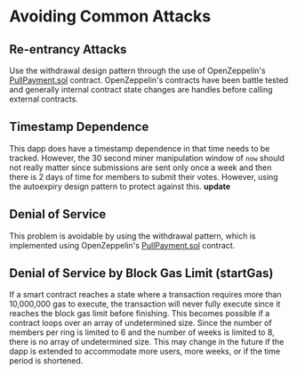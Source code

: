 # Avoiding Common Attacks

## Re-entrancy Attacks
Use the withdrawal design pattern through the use of OpenZeppelin's [PullPayment.sol](https://github.com/OpenZeppelin/openzeppelin-contracts/blob/master/contracts/payment/PullPayment.sol)
contract. OpenZeppelin's contracts have been battle tested and generally internal contract state changes are handles before
calling external contracts.

## Timestamp Dependence
This dapp does have a timestamp dependence in that time needs to be tracked. However, the 30 second miner manipulation window
of ```now``` should not really matter since submissions are sent only once a week and then there is 2 days of time for members
to submit their votes. However, using the autoexpiry design pattern to protect against this. **update**

## Denial of Service
This problem is avoidable by using the withdrawal pattern, which is implemented using OpenZeppelin's
[PullPayment.sol](https://github.com/OpenZeppelin/openzeppelin-contracts/blob/master/contracts/payment/PullPayment.sol)
contract.

## Denial of Service by Block Gas Limit (startGas)
If a smart contract reaches a state where a transaction requires more than 10,000,000 gas to execute, the transaction
will never fully execute since it reaches the block gas limit before finishing. This becomes possible if a contract
loops over an array of undetermined size. Since the number of members per ring is limited to 6 and the number of weeks is
limited to 8, there is no array of undetermined size. This may change in the future if the dapp is extended to accommodate
more users, more weeks, or if the time period is shortened.
